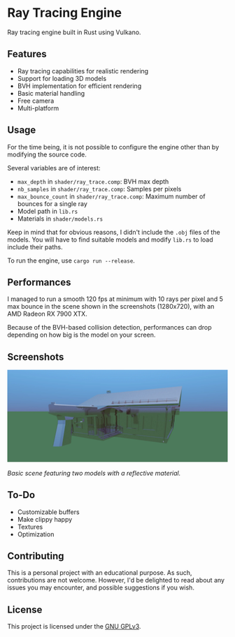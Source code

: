 # Ray Tracing Engine

Ray tracing engine built in Rust using Vulkano.

## Features

- Ray tracing capabilities for realistic rendering
- Support for loading 3D models
- BVH implementation for efficient rendering
- Basic material handling
- Free camera
- Multi-platform

## Usage

For the time being, it is not possible to configure the engine other than by modifying the source code.

Several variables are of interest:
- `max_depth` in `shader/ray_trace.comp`: BVH max depth
- `nb_samples` in `shader/ray_trace.comp`: Samples per pixels
- `max_bounce_count` in `shader/ray_trace.comp`: Maximum number of bounces for a single ray
- Model path in `lib.rs`
- Materials in `shader/models.rs`

Keep in mind that for obvious reasons, I didn't include the `.obj` files of the models.
You will have to find suitable models and modify `lib.rs` to load include their paths.

To run the engine, use `cargo run --release`.

## Performances

I managed to run a smooth 120 fps at minimum with 10 rays per pixel and 5 max bounce in the scene shown in the screenshots (1280x720), with an AMD Radeon RX 7900 XTX.

Because of the BVH-based collision detection, performances can drop depending on how big is the model on your screen.

## Screenshots

![Basic Scene](./.github/images/basic_scene.webp)

*Basic scene featuring two models with a reflective material.*

## To-Do

- Customizable buffers
- Make clippy happy
- Textures
- Optimization

## Contributing

This is a personal project with an educational purpose.
As such, contributions are not welcome.
However, I'd be delighted to read about any issues you may encounter, and possible suggestions if you wish.

## License

This project is licensed under the [GNU GPLv3](https://opensource.org/license/gpl-3-0).
